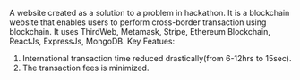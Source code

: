 A website created as a solution to a problem in hackathon. It is a blockchain website that enables users to perform cross-border transaction using blockchain. It uses ThirdWeb, Metamask, Stripe, Ethereum Blockchain, ReactJs, ExpressJs, MongoDB.
Key Featues:
1. International transaction time reduced drastically(from 6-12hrs to 15sec).
2. The transaction fees is minimized.
